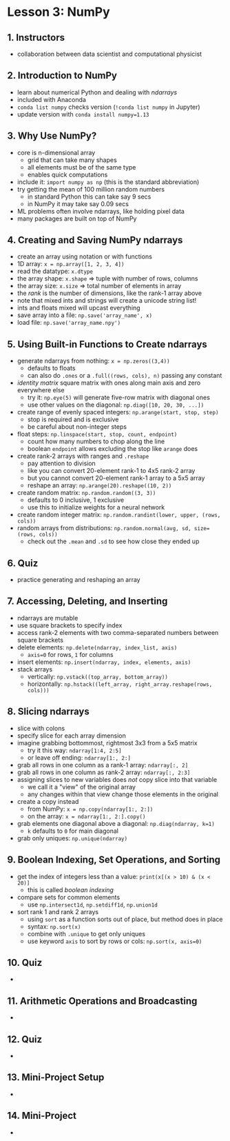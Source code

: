 # Lesson 3: NumPy

## 1. Instructors
- collaboration between data scientist and computational physicist

## 2. Introduction to NumPy
- learn about numerical Python and dealing with _ndarrays_
- included with Anaconda
- `conda list numpy` checks version (`!conda list numpy` in Jupyter)
- update version with `conda install numpy=1.13`

## 3. Why Use NumPy?
- core is n-dimensional array
    - grid that can take many shapes
    - all elements must be of the same type
    - enables quick computations
- include it: `import numpy as np` (this is the standard abbreviation)
- try getting the mean of 100 million random numbers
    - in standard Python this can take say 9 secs
    - in NumPy it may take say 0.09 secs
- ML problems often involve ndarrays, like holding pixel data
- many packages are built on top of NumPy

## 4. Creating and Saving NumPy ndarrays
- create an array using notation or with functions
- 1D array: `x = np.array([1, 2, 3, 4])`
- read the datatype: `x.dtype`
- the array shape: `x.shape` => tuple with number of rows, columns
- the array size: `x.size` => total number of elements in array
- the _rank_  is the number of dimensions, like the rank-1 array above
- note that mixed ints and strings will create a unicode string list!
- ints and floats mixed will upcast everything
- save array into a file: `np.save('array_name', x)`
- load file: `np.save('array_name.npy')`

## 5. Using Built-in Functions to Create ndarrays
- generate ndarrays from nothing: `x = np.zeros((3,4))`
    - defaults to floats
    - can also do `.ones` or a `.full((rows, cols), n)` passing any constant
- _identity matrix_ square matrix with ones along main axis and zero everywhere else
    - try it: `np.eye(5)` will generate five-row matrix with diagonal ones
    - use other values on the diagonal: `np.diag([10, 20, 30, ...])`
- create range of evenly spaced integers: `np.arange(start, stop, step)`
    - stop is required and is exclusive
    - be careful about non-integer steps
- float steps: `np.linspace(start, stop, count, endpoint)`
    - count how many numbers to chop along the line
    - boolean `endpoint` allows excluding the stop like `arange` does
- create rank-2 arrays with ranges and `.reshape`
    - pay attention to division
    - like you can convert 20-element rank-1 to 4x5 rank-2 array
    - but you cannot convert 20-element rank-1 array to a 5x5 array
    - reshape an array: `np.arange(20).reshape((10, 2))`
- create random matrix: `np.random.random((3, 3))`
    - defaults to 0 inclusive, 1 exclusive
    - use this to initialize weights for a neural network
- create random integer matrix: `np.random.randint(lower, upper, (rows, cols))`
- random arrays from distributions: `np.random.normal(avg, sd, size=(rows, cols))`
    - check out the `.mean` and `.sd` to see how close they ended up

## 6. Quiz
- practice generating and reshaping an array

## 7. Accessing, Deleting, and Inserting
- ndarrays are mutable
- use square brackets to specify index
- access rank-2 elements with two comma-separated numbers between square brackets
- delete elements: `np.delete(ndarray, index_list, axis)`
    - `axis=0` for rows, `1` for columns
- insert elements: `np.insert(ndarray, index, elements, axis)`
- stack arrays
    - vertically: `np.vstack((top_array, bottom_array))`
    - horizontally: `np.hstack((left_array, right_array.reshape(rows, cols)))`

## 8. Slicing ndarrays
- slice with colons
- specify slice for each array dimension
- imagine grabbing bottommost, rightmost 3x3 from a 5x5 matrix
    - try it this way: `ndarray[1:4, 2:5]`
    - or leave off ending: `ndarray[1:, 2:]`
- grab all rows in one column as a rank-1 array: `ndarray[:, 2]`
- grab all rows in one column as rank-2 array: `ndarray[:, 2:3]`
- assigning slices to new variables does _not_ copy slice into that variable
    - we call it a "view" of the original array
    - any changes within that view change those elements in the original
- create a copy instead
    - from NumPy: `x = np.copy(ndarray[1:, 2:])`
    - on the array: `x = ndarray[1:, 2:].copy()`
- grab elements one diagonal above a diagonal: `np.diag(ndarray, k=1)`
    - `k` defaults to `0` for main diagonal
- grab only uniques: `np.unique(ndarray)`

## 9. Boolean Indexing, Set Operations, and Sorting
- get the index of integers less than a value: `print(x[(x > 10) & (x < 20)]`
    - this is called _boolean indexing_
- compare sets for common elements
    - use `np.intersect1d`, `np.setdiff1d`, `np.union1d`
- sort rank 1 and rank 2 arrays
    - using `sort` as a function sorts out of place, but method does in place
    - syntax: `np.sort(x)`
    - combine with `.unique` to get only uniques
    - use keyword `axis` to sort by rows or cols: `np.sort(x, axis=0)`

## 10. Quiz
- 

## 11. Arithmetic Operations and Broadcasting
- 

## 12. Quiz
- 

## 13. Mini-Project Setup
- 

## 14. Mini-Project
- 
